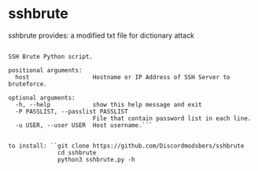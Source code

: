 # sshbrute

sshbrute provides: a modified txt file for dictionary attack
```usage: sshbrute.py [-h] [-P PASSLIST] [-u USER] host

SSH Brute Python script.

positional arguments:
  host                  Hostname or IP Address of SSH Server to bruteforce.

optional arguments:
  -h, --help            show this help message and exit
  -P PASSLIST, --passlist PASSLIST
                        File that contain password list in each line.
  -u USER, --user USER  Host username.```


to install: ``git clone https://github.com/Discordmodsbers/sshbrute
              cd sshbrute
              python3 sshbrute.py -h
